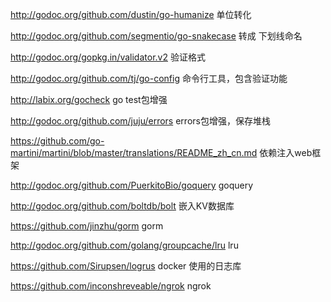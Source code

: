 http://godoc.org/github.com/dustin/go-humanize 单位转化

http://godoc.org/github.com/segmentio/go-snakecase  转成 下划线命名

http://godoc.org/gopkg.in/validator.v2 验证格式


http://godoc.org/github.com/tj/go-config  命令行工具，包含验证功能


http://labix.org/gocheck  go test包增强

http://godoc.org/github.com/juju/errors errors包增强，保存堆栈


https://github.com/go-martini/martini/blob/master/translations/README_zh_cn.md  依赖注入web框架


http://godoc.org/github.com/PuerkitoBio/goquery  goquery

http://godoc.org/github.com/boltdb/bolt 嵌入KV数据库

https://github.com/jinzhu/gorm gorm


http://godoc.org/github.com/golang/groupcache/lru lru


https://github.com/Sirupsen/logrus  docker 使用的日志库


https://github.com/inconshreveable/ngrok  ngrok
